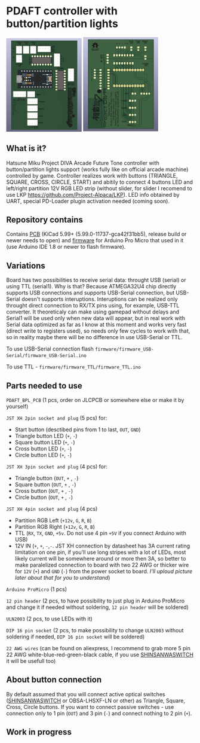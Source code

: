 # PDAFT controller with button/partition lights

<img src="PDAFT_BPL_PCB/images/1.webp" alt="front" width="40%" height="40%" /> <img src="PDAFT_BPL_PCB/images/2.webp" alt="back" width="40%" height="40%" />

## What is it?
Hatsune Miku Project DIVA Arcade Future Tone controller with button/partition lights support (works fully like on official arcade machine) controlled by game. Controller realizes work with buttons (TRIANGLE, SQUARE, CROSS, CIRCLE, START) and abitily to connect 4 buttons LED and left/right partition 12V RGB LED strip (without slider, for slider I recomend to use LKP https://github.com/Project-Alpaca/LKP). LED info obtained by UART, special PD-Loader plugin activation needed (coming soon).

## Repository contains
Contains [PCB](/PDAFT_BPL_PCB) (KiCad 5.99+  (5.99.0-11737-gca42f31bb5), release build or newer needs to open) and [firmware](/firmware) for Arduino Pro Micro that used in it (use Arduino IDE 1.8 or newer to flash firmware).

## Variations
Board has two possibilities to receive serial data: throught USB (serial) or using TTL (serial1).
Why is that? Because ATMEGA32U4 chip directly supports USB connections and supports USB-Serial connection, but USB-Serial doesn't supports interuptions. Interuptions can be realized only throught direct connection to RX/TX pins using, for example, USB-TTL converter. It theoreticaly can make using gamepad without delays and Serial1 will be used only when new data will appear, but in real work with Serial data optimized as far as I know at this moment and works very fast (direct write to registers used), so needs only few cycles to work with that, so in reality maybe there will be no difference in use USB-Serial or TTL.

To use USB-Serial connection flash `firmware/firmware_USB-Serial/firmware_USB-Serial.ino`

To use TTL - `firmware/firmware_TTL/firmware_TTL.ino`

## Parts needed to use

`PDAFT_BPL_PCB` (1 pcs, order on JLCPCB or somewhere else or make it by yourself)

`JST XH 2pin socket and plug` (5 pcs) for:
  - Start button (desctibed pins from 1 to last, `OUT`, `GND`)
  - Triangle button LED (`+`, `-`)
  - Square button LED (`+`, `-`)
  - Cross button LED (`+`, `-`)
  - Circle button LED (`+`, `-`)

`JST XH 3pin socket and plug` (4 pcs) for:
  - Triangle button (`OUT`, `+` , `-`)
  - Square button (`OUT`, `+` , `-`)
  - Cross button (`OUT`, `+` , `-`)
  - Circle button (`OUT`, `+` , `-`)

`JST XH 4pin socket and plug` (4 pcs)
  - Partition RGB Left (`+12v`, `G`, `R`, `B`)
  - Partition RGB Right (`+12v`, `G`, `R`, `B`)
  - TTL (`RX`, `TX`, `GND`, `+5v`. Do not use 4 pin `+5V` if you connect Arduino with USB)
  - 12V IN (`+`, `+`, `-`,`-`. JST XH connection by datasheet has 3A current rating limitation on one pin, if you'll use long stripes with a lot of LEDs, most likely current will be somewhere around or more then 3A, so better to make paralelized connection to board with two 22 AWG or thicker wire for `12V` (`+`) and `GND` (`-`) from the power socket to board. *I'll uploud picture later about that for you to understand*)
  
 `Arduino ProMicro` (1 pcs)
 
 `12 pin header` (2 pcs, to have possibility to just plug in Arduino ProMicro and change it if needed without soldering, `12 pin header` will be soldered)
 
 `ULN2003` (2 pcs, to use LEDs with it)
 
 `DIP 16 pin socket` (2 pcs, to make possibility to change `ULN2003` without soldering if needed, `DIP 16 pin socket` will be soldered)
 
 `22 AWG wires` (can be found on aliexpress, I recommend to grab more 5 pin 22 AWG white-blue-red-green-black cable, if you use [SHINSANWASWITCH](https://github.com/steelpuxnastik/SHINSANWASWITCH) it will be usefull too)

## About button connection

By default assumed that you will connect active optical switches ([SHINSANWASWITCH](https://github.com/steelpuxnastik/SHINSANWASWITCH) or OBSA-LHSXF-LN or other) as Triangle, Square, Cross, Circle buttons. If you want to connect passive switches - use connection only to 1 pin (`OUT`) and 3 pin (`-`) and connect nothing to 2 pin (`+`).

## Work in progress
